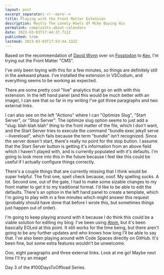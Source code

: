 ```yaml
---
layout: post
excerpt_separator: <!--more-->
title: Playing with the Front Matter Extension
description: Mostly The Lonely Howls Of Mike Baying His
permalink: complaints-about-calendars
date: 2023-03-03T17:44:37.711Z
published: true
lastmod: 2023-03-03T17:53:44.132Z
---
```

Based on the recommendation of [David Wynn](https://fosstodon.org/@FTWynn) over on [Fosstodon](https://fosstodon.org) to [Kev](https://fosstodon.org/@kev), I'm trying out the Front Matter "CMS".

<!--more-->

I've only been toying with this for a few minutes, so things are definitely still in the awkward phase. I've installed the extension in VSCodium, and everything seems to be working as expected. 

There are some pretty cool "live" analytics that go on with with this extension. In the left hand panel (and this would be much better with an image), I can see that so far in my writing I've got three paragraphs and two external links. 

I can also see on the left "Actions" where I can "Optimize Slug", "Start Server", or "Stop Server". The optimize slug option seems to just add a "slug: blah blah blah" thing to the front matter of the file, which I don't want, and the Start Server tries to execute the command "bundle exec jekyll serve --livereload", which fails because the term "bundle" isn't recognized. Since the server doesn't start, there's really no point for the stop button. I assume that the Start Server button is getting it's information from an above field which I haven't played with, and is currently populated with it's defaults. I'm going to look more into this in the future because I feel like this could be useful if I actually configure things correctly.

There's a couple things that are currently missing that I think would be super helpful. The first one, spell check because, ooof. My spelling *sucks*. A lot. Second one, out of the gate, I had to make some sizable changes to my front matter to get it to my traditional format. I'd like to be able to edit the defaults. There's an option in the left hand panel to create a template, which I'm going to play with in a few minutes which might answer this request (probably should have done that before I wrote this, but sometimes things just happen out of order).

I'm going to keep playing around with it because I do think this could be a viable solution for editing my blog. I've been using [Atom](https://github.com/atom/atom), but it's been basically EOLed at this point. It still works for the time being, but there aren't going to be any further updates and who knows how long I'll be able to say that. I've also been playing around with Code Spaces directly on GitHub. It's been fine, but some extra features wouldn't be unwelcome.

Ooo, eight paragraphs and three external links. Look at me go! Maybe next time I'll try an image!

Day 3 of the #100DaysToOffload Series.